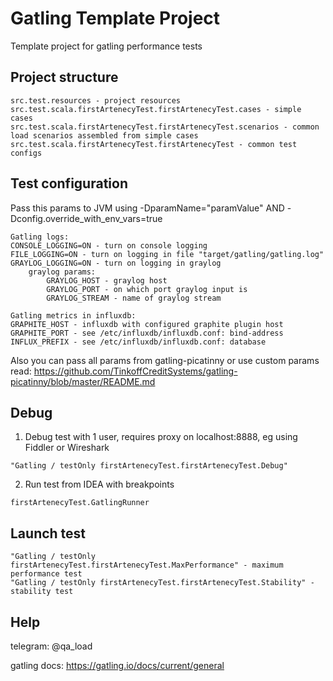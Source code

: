 # Gatling Template Project

Template project for gatling performance tests


## Project structure

```
src.test.resources - project resources
src.test.scala.firstArtenecyTest.firstArtenecyTest.cases - simple cases
src.test.scala.firstArtenecyTest.firstArtenecyTest.scenarios - common load scenarios assembled from simple cases
src.test.scala.firstArtenecyTest.firstArtenecyTest - common test configs
```

## Test configuration

Pass this params to JVM using -DparamName="paramValue" AND -Dconfig.override_with_env_vars=true

```
Gatling logs:
CONSOLE_LOGGING=ON - turn on console logging
FILE_LOGGING=ON - turn on logging in file "target/gatling/gatling.log"
GRAYLOG_LOGGING=ON - turn on logging in graylog
    graylog params:
        GRAYLOG_HOST - graylog host
        GRAYLOG_PORT - on which port graylog input is
        GRAYLOG_STREAM - name of graylog stream

Gatling metrics in influxdb:
GRAPHITE_HOST - influxdb with configured graphite plugin host
GRAPHITE_PORT - see /etc/influxdb/influxdb.conf: bind-address
INFLUX_PREFIX - see /etc/influxdb/influxdb.conf: database
```

Also you can pass all params from gatling-picatinny or use custom params
read: https://github.com/TinkoffCreditSystems/gatling-picatinny/blob/master/README.md

## Debug

1. Debug test with 1 user, requires proxy on localhost:8888, eg using Fiddler or Wireshark

```
"Gatling / testOnly firstArtenecyTest.firstArtenecyTest.Debug"
```

2. Run test from IDEA with breakpoints

```
firstArtenecyTest.GatlingRunner
```

## Launch test

```
"Gatling / testOnly firstArtenecyTest.firstArtenecyTest.MaxPerformance" - maximum performance test
"Gatling / testOnly firstArtenecyTest.firstArtenecyTest.Stability" - stability test
```

## Help

telegram: @qa_load

gatling docs: https://gatling.io/docs/current/general